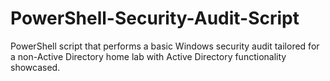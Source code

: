 # PowerShell-Security-Audit-Script
PowerShell script that performs a basic Windows security audit tailored for a non-Active Directory home lab with Active Directory functionality showcased.
